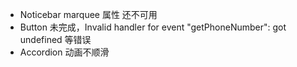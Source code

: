 - Noticebar marquee 属性 还不可用
- Button 未完成，Invalid handler for event "getPhoneNumber": got undefined 等错误
- Accordion 动画不顺滑